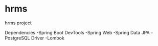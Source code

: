 # hrms

hrms project

Dependencies
-Spring Boot DevTools
-Spring Web
-Spring Data JPA
-PostgreSQL Driver
-Lombok
